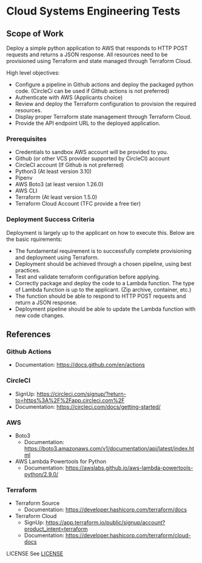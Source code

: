 # Cloud Systems Engineering Tests

## Scope of Work
Deploy a simple python application to AWS that responds to HTTP POST requests and returns a JSON response.
All resources need to be provisioned using Terraform and state managed through Terraform Cloud.

High level objectives: 
- Configure a pipeline in Github actions and deploy the packaged python code. (CircleCi can be used if Github actions is not preferred)
- Authenticate with AWS (Applicants choice)
- Review and deploy the Terraform configuration to provision the required resources.
- Display proper Terraform state management through Terraform Cloud.
- Provide the API endpoint URL to the deployed application.

### Prerequisites
- Credentials to sandbox AWS account will be provided to you.
- Github (or other VCS provider supported by CircleCI) account
- CircleCI account (If Github is not preferred)
- Python3 (At least version 3.10)
- Pipenv
- AWS Boto3 (at least version 1.26.0)
- AWS CLI
- Terraform (At least version 1.5.0)
- Terraform Cloud Account (TFC provide a free tier)


### Deployment Success Criteria
Deployment is largely up to the applicant on how to execute this.
Below are the basic rquirements:
- The fundamental requirement is to successfully complete provisioning and deployment using Terraform.
- Deployment should be achieved through a chosen pipeline, using best practices.
- Test and validate terraform configuration before applying.
- Correctly package and deploy the code to a Lambda function. The type of Lambda function is up to the applicant. (Zip archive, container, etc.)
- The function should be able to respond to HTTP POST requests and return a JSON response.
- Deployment pipeline should be able to update the Lambda function with new code changes.

## References

### Github Actions
- Documentation: https://docs.github.com/en/actions

### CircleCI
- SignUp: https://circleci.com/signup/?return-to=https%3A%2F%2Fapp.circleci.com%2F
- Documentation: https://circleci.com/docs/getting-started/

### AWS
- Boto3
    - Documentation: https://boto3.amazonaws.com/v1/documentation/api/latest/index.html
- AWS Lambda Powertools for Python
    - Documentation: https://awslabs.github.io/aws-lambda-powertools-python/2.9.0/

### Terraform
- Terraform Source
    - Documentation: https://developer.hashicorp.com/terraform/docs 
- Terraform Cloud
    - SignUp: https://app.terraform.io/public/signup/account?product_intent=terraform
    - Documentation: https://developer.hashicorp.com/terraform/cloud-docs

LICENSE
See [LICENSE](LICENSE.txt)

